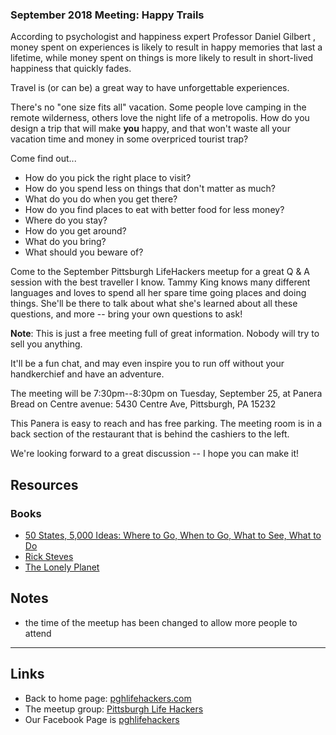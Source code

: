 ### September 2018 Meeting: Happy Trails

According to psychologist and happiness expert Professor Daniel Gilbert , money spent on experiences is likely to result in happy memories that last a lifetime, while money spent on things is more likely to result in short-lived happiness that quickly fades.

Travel is (or can be) a great way to have unforgettable experiences.

There's no "one size fits all" vacation. Some people love camping in the remote wilderness, others love the night life of a metropolis. How do you design a trip that will make **you** happy, and that won't waste all your vacation time and money in some overpriced tourist trap?

Come find out...

- How do you pick the right place to visit? 
- How do you spend less on things that don't matter as much?
- What do you do when you get there?
- How do you find places to eat with better food for less money?
- Where do you stay?
- How do you get around?
- What do you bring?
- What should you beware of?

Come to the September Pittsburgh LifeHackers meetup for a great Q & A session with the best traveller I know. Tammy King knows many different languages and loves to spend all her spare time going places and doing things. She'll be there to talk about what she's learned about all these questions, and more -- bring your own questions to ask!

**Note**: This is just a free meeting full of great information. Nobody will try to sell you anything.

It'll be a fun chat, and may even inspire you to run off without your handkerchief and have an adventure.

The meeting will be 7:30pm--8:30pm on Tuesday, September 25, at Panera Bread on Centre avenue: 5430 Centre Ave, Pittsburgh, PA 15232

This Panera is easy to reach and has free parking. The meeting room is in a back section of the restaurant that is behind the cashiers to the left.

We're looking forward to a great discussion -- I hope you can make it!

## Resources

### Books

- [50 States, 5,000 Ideas: Where to Go, When to Go, What to See, What to Do](https://www.amazon.com/50-States-000-Ideas-Where/dp/1426216904/ref=zg_bs_27_10)
- [Rick Steves](https://www.amazon.com/Rick-Steves/e/B000APF02I/ref=dp_byline_cont_book_1)
- [The Lonely Planet](https://www.amazon.com/Lonely-Planet/e/B00M9Y0CHQ/ref=dp_byline_cont_ebooks_1)

## Notes

- the time of the meetup has been changed to allow more people to attend

___
## Links
- Back to home page: [pghlifehackers.com](https://pghlifehackers.com)
- The meetup group: [Pittsburgh Life Hackers](https://www.meetup.com/Pittsburgh-Life-Hackers-Meetup)
- Our Facebook Page is [pghlifehackers](https://www.facebook.com/pghlifehackers/)
